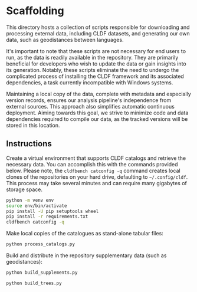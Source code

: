 # Scaffolding

This directory hosts a collection of scripts responsible for downloading and processing external data, including CLDF datasets, and generating our own data, such as geodistances between languages.

It's important to note that these scripts are not necessary for end users to run, as the data is readily available in the repository. They are primarily beneficial for developers who wish to update the data or gain insights into its generation. Notably, these scripts eliminate the need to undergo the complicated process of installing the CLDF framework and its associated dependencies, a task currently incompatible with Windows systems.

Maintaining a local copy of the data, complete with metadata and especially version records, ensures our analysis pipeline's independence from external sources. This approach also simplifies automatic continuous deployment. Aiming towards this goal, we strive to minimize code and data dependencies required to compile our data, as the tracked versions will be stored in this location.

## Instructions

Create a virtual environment that supports CLDF catalogs and retrieve the necessary data. You can accomplish this with the commands provided below.
Please note, the `cldfbench catconfig -q` command creates local clones of the repositories on your hard drive, defaulting to `~/.config/cldf`.
This process may take several minutes and can require many gigabytes of storage space.

```bash
python -m venv env
source env/bin/activate
pip install -U pip setuptools wheel
pip install -r requirements.txt
cldfbench catconfig -q
```

Make local copies of the catalogues as stand-alone tabular files:

```bash
python process_catalogs.py
```

Build and distribute in the repository supplementary data (such as
geodistances):

```bash
python build_supplements.py
```

```bash
python build_trees.py
```
